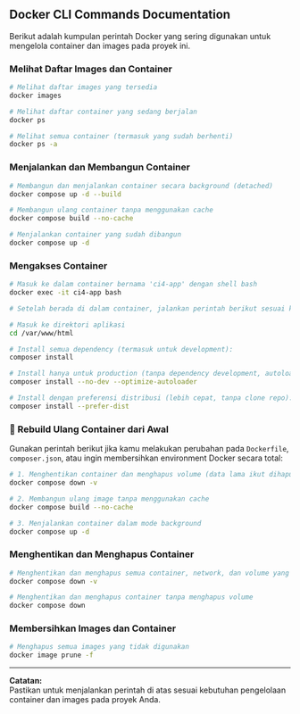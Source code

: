 ## Docker CLI Commands Documentation

Berikut adalah kumpulan perintah Docker yang sering digunakan untuk mengelola container dan images pada proyek ini.

### Melihat Daftar Images dan Container

```sh
# Melihat daftar images yang tersedia
docker images

# Melihat daftar container yang sedang berjalan
docker ps

# Melihat semua container (termasuk yang sudah berhenti)
docker ps -a
```

### Menjalankan dan Membangun Container

```sh
# Membangun dan menjalankan container secara background (detached)
docker compose up -d --build

# Membangun ulang container tanpa menggunakan cache
docker compose build --no-cache

# Menjalankan container yang sudah dibangun
docker compose up -d
```

### Mengakses Container

```sh
# Masuk ke dalam container bernama 'ci4-app' dengan shell bash
docker exec -it ci4-app bash

# Setelah berada di dalam container, jalankan perintah berikut sesuai kebutuhan:

# Masuk ke direktori aplikasi
cd /var/www/html

# Install semua dependency (termasuk untuk development):
composer install

# Install hanya untuk production (tanpa dependency development, autoloader dioptimasi):
composer install --no-dev --optimize-autoloader

# Install dengan preferensi distribusi (lebih cepat, tanpa clone repo):
composer install --prefer-dist
```

### 🔄 Rebuild Ulang Container dari Awal

Gunakan perintah berikut jika kamu melakukan perubahan pada `Dockerfile`, `composer.json`, atau ingin membersihkan environment Docker secara total:

```bash
# 1. Menghentikan container dan menghapus volume (data lama ikut dihapus)
docker compose down -v

# 2. Membangun ulang image tanpa menggunakan cache
docker compose build --no-cache

# 3. Menjalankan container dalam mode background
docker compose up -d
```

### Menghentikan dan Menghapus Container

```sh
# Menghentikan dan menghapus semua container, network, dan volume yang dibuat oleh compose
docker compose down -v

# Menghentikan dan menghapus container tanpa menghapus volume
docker compose down
```

### Membersihkan Images dan Container

```sh
# Menghapus semua images yang tidak digunakan
docker image prune -f
```

---

**Catatan:**  
Pastikan untuk menjalankan perintah di atas sesuai kebutuhan pengelolaan container dan images pada proyek Anda.